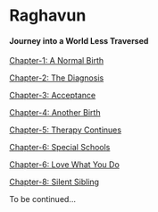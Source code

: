# Raghavun

#### Journey into a World Less Traversed

<a href="https://ranjanithiagu.github.io/Chapter_1.html">Chapter-1: A Normal Birth</a>

<a href="https://ranjanithiagu.github.io/Chapter_2.html">Chapter-2: The Diagnosis</a>

<a href="https://ranjanithiagu.github.io/Chapter_3.html">Chapter-3: Acceptance</a>

<a href="https://ranjanithiagu.github.io/Chapter_4.html">Chapter-4: Another Birth</a>

<a href="https://ranjanithiagu.github.io/Chapter_5.html">Chapter-5: Therapy Continues</a>

<a href="https://ranjanithiagu.github.io/Chapter_6.html">Chapter-6: Special Schools</a>

<a href="https://ranjanithiagu.github.io/Chapter_7.html">Chapter-6: Love What You Do</a>

<a href="https://ranjanithiagu.github.io/Chapter_8.html">Chapter-8: Silent Sibling</a>

To be continued...